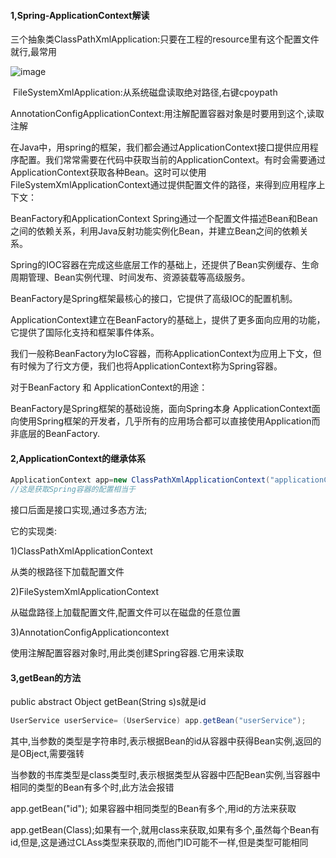 #### 1,Spring-ApplicationContext解读

三个抽象类ClassPathXmlApplication:只要在工程的resource里有这个配置文件就行,最常用

![image](https://user-images.githubusercontent.com/65000660/172419469-e742025e-c85f-4537-8169-a4d616be2881.png)

​       FileSystemXmlApplication:从系统磁盘读取绝对路径,右键cpoypath

   AnnotationConfigApplicationContext:用注解配置容器对象是时要用到这个,读取注解

在Java中，用spring的框架，我们都会通过ApplicationContext接口提供应用程序配置。我们常常需要在代码中获取当前的ApplicationContext。有时会需要通过ApplicationContext获取各种Bean。这时可以使用FileSystemXmlApplicationContext通过提供配置文件的路径，来得到应用程序上下文：







BeanFactory和ApplicationContext
Spring通过一个配置文件描述Bean和Bean之间的依赖关系，利用Java反射功能实例化Bean，并建立Bean之间的依赖关系。

Spring的IOC容器在完成这些底层工作的基础上，还提供了Bean实例缓存、生命周期管理、Bean实例代理、时间发布、资源装载等高级服务。

BeanFactory是Spring框架最核心的接口，它提供了高级IOC的配置机制。

ApplicationContext建立在BeanFactory的基础上，提供了更多面向应用的功能， 它提供了国际化支持和框架事件体系。

我们一般称BeanFactory为IoC容器，而称ApplicationContext为应用上下文，但有时候为了行文方便，我们也将ApplicationContext称为Spring容器。

对于BeanFactory 和 ApplicationContext的用途：

BeanFactory是Spring框架的基础设施，面向Spring本身
ApplicationContext面向使用Spring框架的开发者，几乎所有的应用场合都可以直接使用Application而非底层的BeanFactory.





#### 2,ApplicationContext的继承体系

```java
ApplicationContext app=new ClassPathXmlApplicationContext("applicationContext.xml");
//这是获取Spring容器的配置相当于
```

接口后面是接口实现,通过多态方法;

它的实现类:

1)ClassPathXmlApplicationContext

从类的根路径下加载配置文件

2)FileSystemXmlApplicationContext

从磁盘路径上加载配置文件,配置文件可以在磁盘的任意位置

3)AnnotationConfigApplicationcontext

使用注解配置容器对象时,用此类创建Spring容器.它用来读取

#### 3,getBean的方法

public abstract Object getBean(String s)s就是id

```java
UserService userService= (UserService) app.getBean("userService");
```

其中,当参数的类型是字符串时,表示根据Bean的id从容器中获得Bean实例,返回的是OBject,需要强转

当参数的书库类型是class类型时,表示根据类型从容器中匹配Bean实例,当容器中相同的类型的Bean有多个时,此方法会报错

app.getBean("id");   如果容器中相同类型的Bean有多个,用id的方法来获取

app.getBean(Class);如果有一个,就用class来获取,如果有多个,虽然每个Bean有id,但是,这是通过CLAss类型来获取的,而他门ID可能不一样,但是类型可能相同
